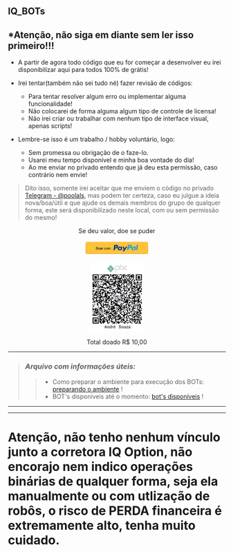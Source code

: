 ## IQ_BOTs

## *Atenção, não siga em diante sem ler isso primeiro!!!

* A partir de agora todo código que eu for começar a desenvolver eu irei disponibilizar aqui para todos 100% de grátis!


* Irei tentar(também não sei tudo né) fazer revisão de códigos:
    * Para tentar resolver algum erro ou implementar alguma funcionalidade!
    * Não colocarei de forma alguma algum tipo de controle de licensa!
    * Não irei criar ou trabalhar com nenhum tipo de interface visual, apenas scripts!


* Lembre-se isso é um trabalho / hobby voluntário, logo:
    * Sem promessa ou obrigação de o faze-lo.
    * Usarei meu tempo disponível e minha boa vontade do dia!
    * Ao me enviar no privado entendo que já deu esta permissão, caso contrário nem envie!

> Dito isso, somente irei aceitar que me enviem o código no privado [Telegram - @poolals](http://bit.ly/3h2C4ZU), mas podem ter certeza, caso eu julgue a ideia nova/boa/útil e que ajude os demais membros do grupo de qualquer forma, este será disponibilizado neste local, com ou sem permissão do mesmo!

<p align="center">Se deu valor, doe se puder</p>
<p align="center"><a href="http://bit.ly/3cdOSu2"><img alt="donate_paypal" src="imgs/donate_paypal.png" width="150px"></a></p>
<p align="center"><img alt="github_pix" src="imgs/github_pix.png" width="125px"></p>
<p align="center">Total doado R$ 10,00</p>

***
> ### _Arquivo com informações úteis:_
>> - Como preparar o ambiente para execução dos BOTs: [preparando o ambiente](http://bit.ly/3nPyViV) !
>> - BOT's disponíveis até o momento: [bot's disponíveis](http://bit.ly/3rwK6Ps) !

***
***

# Atenção, não tenho nenhum vínculo junto a corretora IQ Option, não encorajo nem indico operações binárias de qualquer forma, seja ela manualmente ou com utlização de robôs, o risco de PERDA financeira é extremamente alto, tenha muito cuidado.
